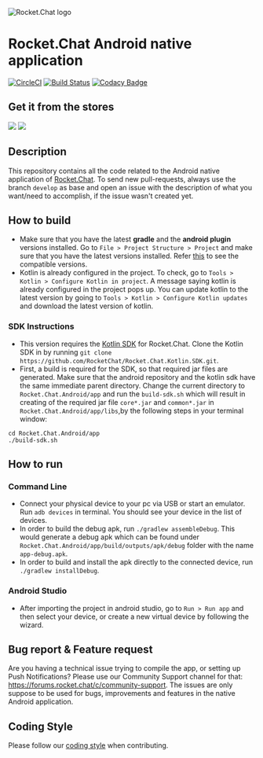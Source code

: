 ![Rocket.Chat logo](https://raw.githubusercontent.com/RocketChat/Rocket.Chat.Artwork/master/Logos/logo-dark.svg?sanitize=true)

# Rocket.Chat Android native application

[![CircleCI](https://circleci.com/gh/RocketChat/Rocket.Chat.Android/tree/develop.svg?style=shield)](https://circleci.com/gh/RocketChat/Rocket.Chat.Android/tree/develop) [![Build Status](https://travis-ci.org/RocketChat/Rocket.Chat.Android.svg?branch=develop)](https://travis-ci.org/RocketChat/Rocket.Chat.Android) [![Codacy Badge](https://api.codacy.com/project/badge/Grade/a81156a8682e4649994270d3670c3c83)](https://www.codacy.com/app/matheusjardimb/Rocket.Chat.Android) 

## Get it from the stores

[![](https://user-images.githubusercontent.com/551004/48210434-74c07100-e35e-11e8-8eee-3ba84ffa74d7.png)](https://play.google.com/store/apps/details?id=chat.rocket.android) [![](https://user-images.githubusercontent.com/551004/48210349-50649480-e35e-11e8-97d9-74a4331faf3a.png)](https://f-droid.org/en/packages/chat.rocket.android/)

## Description

This repository contains all the code related to the Android native application of [Rocket.Chat](https://github.com/RocketChat/Rocket.Chat/#about-rocketchat). To send new pull-requests, always use the branch `develop` as base and open an issue with the description of what you want/need to accomplish, if the issue wasn't created yet.

## How to build

- Make sure that you have the latest **gradle** and the **android plugin** versions installed. Go to `File > Project Structure > Project` and make sure that you have the latest versions installed. Refer [this](https://developer.android.com/studio/releases/gradle-plugin.html#updating-gradle) to see the compatible versions.
- Kotlin is already configured in the project. To check, go to `Tools > Kotlin > Configure Kotlin in project`. A message saying kotlin is already configured in the project pops up. You can update kotlin to the latest version by going to `Tools > Kotlin > Configure Kotlin updates` and download the latest version of kotlin.

### SDK Instructions

- This version requires the [Kotlin SDK](https://github.com/RocketChat/Rocket.Chat.Kotlin.SDK) for Rocket.Chat. Clone the Kotlin SDK in by running `git clone https://github.com/RocketChat/Rocket.Chat.Kotlin.SDK.git`.
- First, a build is required for the SDK, so that required jar files are generated. Make sure that the android repository and the kotlin sdk have the same immediate parent directory. Change the current directory to `Rocket.Chat.Android/app` and run the `build-sdk.sh` which will result in creating of the required jar file `core*.jar` and `common*.jar` in `Rocket.Chat.Android/app/libs`,by the following steps in your terminal window:

```
cd Rocket.Chat.Android/app
./build-sdk.sh
```

## How to run

### Command Line

- Connect your physical device to your pc via USB or start an emulator. Run `adb devices` in terminal. You should see your device in the list of devices.
- In order to build the debug apk, run `./gradlew assembleDebug`. This would generate a debug apk which can be found under `Rocket.Chat.Android/app/build/outputs/apk/debug` folder with the name `app-debug.apk`.
- In order to build and install the apk directly to the connected device, run `./gradlew installDebug`.

### Android Studio

- After importing the project in android studio, go to `Run > Run app` and then select your device, or create a new virtual device by following the wizard.     

## Bug report & Feature request

Are you having a technical issue trying to compile the app, or setting up Push Notifications? Please use our Community Support channel for that: https://forums.rocket.chat/c/community-support. The issues are only suppose to be used for bugs, improvements and features in the native Android application.

## Coding Style

Please follow our [coding style](https://github.com/RocketChat/java-code-styles/blob/master/CODING_STYLE.md) when contributing.
